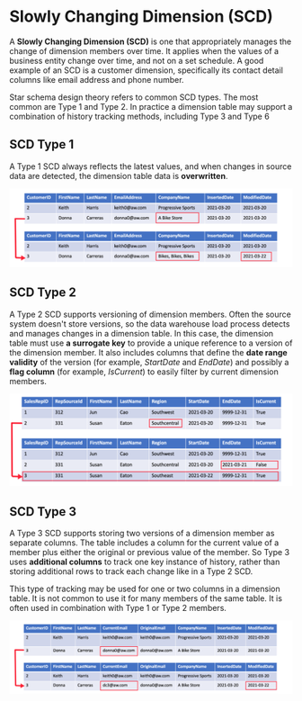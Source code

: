 # Slowly Changing Dimension (SCD)

A **Slowly Changing Dimension (SCD)** is one that appropriately manages the change of dimension members over time. It applies when the values of a business entity change over time, and not on a set schedule. A good example of an SCD is a customer dimension, specifically its contact detail columns like email address and phone number.

Star schema design theory refers to common SCD types. The most common are Type 1 and Type 2. In practice a dimension table may support a combination of history tracking methods, including Type 3 and Type 6


## SCD Type 1 

A Type 1 SCD always reflects the latest values, and when changes in source data are detected, the dimension table data is **overwritten**.

![SCD Type 1](../../images/scd_type_1.png)

## SCD Type 2

A Type 2 SCD supports versioning of dimension members. Often the source system doesn't store versions, so the data warehouse load process detects and manages changes in a dimension table. In this case, the dimension table must use **a surrogate key** to provide a unique reference to a version of the dimension member. It also includes columns that define the **date range validity** of the version (for example, *StartDate* and *EndDate*) and possibly a **flag column** (for example, *IsCurrent*) to easily filter by current dimension members.

![SCD Type 2](../../images/scd_type_2.png)

## SCD Type 3

A Type 3 SCD supports storing two versions of a dimension member as separate columns. The table includes a column for the current value of a member plus either the original or previous value of the member. So Type 3 uses **additional columns** to track one key instance of history, rather than storing additional rows to track each change like in a Type 2 SCD.

This type of tracking may be used for one or two columns in a dimension table. It is not common to use it for many members of the same table. It is often used in combination with Type 1 or Type 2 members.

![SCD Type 3](../../images/scd_type_3.png)